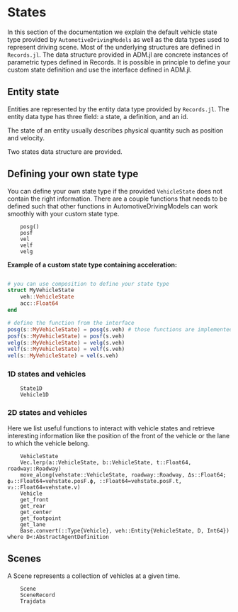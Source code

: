 # States 

In this section of the documentation we explain the default vehicle state type provided by `AutomotiveDrivingModels`
as well as the data types used to represent driving scene. Most of the underlying structures are defined in `Records.jl`. 
The data structure provided in ADM.jl are concrete instances of parametric types defined in Records. It is possible in principle to define your custom state definition and use the interface defined in ADM.jl.

## Entity state

Entities are represented by  the entity data type provided by `Records.jl`.
The entity data type has three field: a state, a definition, and an id. 

The state of an entity usually describes physical quantity such as position and velocity. 

Two states data structure are provided.

## Defining your own state type

You can define your own state type if the provided `VehicleState` does not contain the right information.
There are a couple functions that needs to be defined such that other functions in AutomotiveDrivingModels can work smoothly with your custom state type.

```@docs
    posg()
    posf
    vel
    velf
    velg
```

**Example of a custom state type containing acceleration:**

```julia

# you can use composition to define your state type
struct MyVehicleState
    veh::VehicleState
    acc::Float64
end

# define the function from the interface 
posg(s::MyVehicleState) = posg(s.veh) # those functions are implemented for the `VehicleState` type
posf(s::MyVehicleState) = posf(s.veh)
velg(s::MyVehicleState) = velg(s.veh)
velf(s::MyVehicleState) = velf(s.veh)
vel(s::MyVehicleState) = vel(s.veh)
```

### 1D states and vehicles

```@docs 
    State1D
    Vehicle1D
```

### 2D states and vehicles

Here we list useful functions to interact with vehicle states and retrieve interesting information like the position of the front of the vehicle or the lane to which the vehicle belong.

```@docs 
    VehicleState
    Vec.lerp(a::VehicleState, b::VehicleState, t::Float64, roadway::Roadway)
    move_along(vehstate::VehicleState, roadway::Roadway, Δs::Float64; ϕ₂::Float64=vehstate.posF.ϕ, ::Float64=vehstate.posF.t, v₂::Float64=vehstate.v)
    Vehicle
    get_front
    get_rear
    get_center
    get_footpoint
    get_lane
    Base.convert(::Type{Vehicle}, veh::Entity{VehicleState, D, Int64}) where D<:AbstractAgentDefinition
```


## Scenes

A Scene represents a collection of vehicles at a given time. 

```@docs 
    Scene
    SceneRecord
    Trajdata
```
